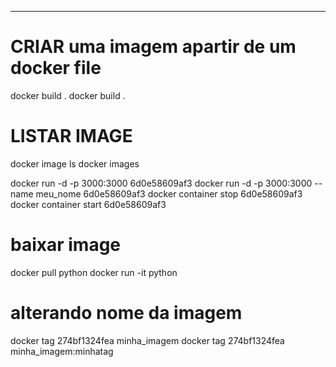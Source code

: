 -----
# CRIAR uma imagem apartir de um docker file
docker build .
docker build .

# LISTAR IMAGE
docker image ls
docker images


docker run -d -p 3000:3000 6d0e58609af3 
docker run -d -p 3000:3000 --name meu_nome 6d0e58609af3
docker container stop 6d0e58609af3
docker container start 6d0e58609af3


# baixar image
docker pull python
docker run -it python


# alterando nome da imagem
docker tag 274bf1324fea minha_imagem
docker tag 274bf1324fea minha_imagem:minhatag
